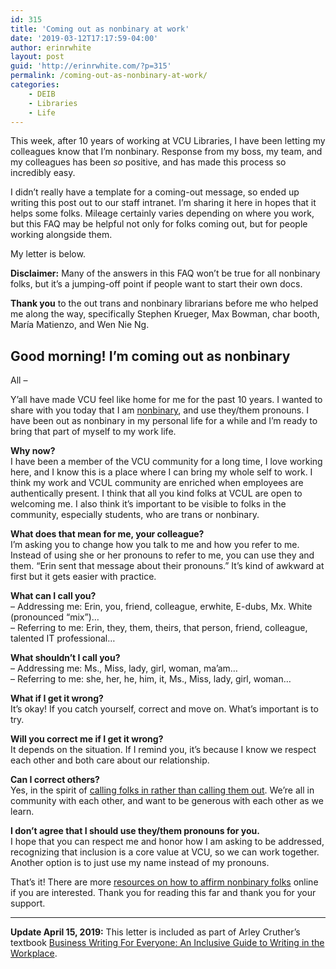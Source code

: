 ```yaml
---
id: 315
title: 'Coming out as nonbinary at work'
date: '2019-03-12T17:17:59-04:00'
author: erinrwhite
layout: post
guid: 'http://erinrwhite.com/?p=315'
permalink: /coming-out-as-nonbinary-at-work/
categories:
    - DEIB
    - Libraries
    - Life
---
```


This week, after 10 years of working at VCU Libraries, I have been letting my colleagues know that I’m nonbinary. Response from my boss, my team, and my colleagues has been *so* positive, and has made this process so incredibly easy.

I didn’t really have a template for a coming-out message, so ended up writing this post out to our staff intranet. I’m sharing it here in hopes that it helps some folks. Mileage certainly varies depending on where you work, but this FAQ may be helpful not only for folks coming out, but for people working alongside them.

My letter is below.

**Disclaimer:** Many of the answers in this FAQ won’t be true for all nonbinary folks, but it’s a jumping-off point if people want to start their own docs.

**Thank you** to the out trans and nonbinary librarians before me who helped me along the way, specifically Stephen Krueger, Max Bowman, char booth, María Matienzo, and Wen Nie Ng.

## Good morning! I’m coming out as nonbinary

All –

Y’all have made VCU feel like home for me for the past 10 years. I wanted to share with you today that I am [nonbinary](https://www.verywellmind.com/what-does-it-mean-to-be-non-binary-or-have-non-binary-gender-4172702 "nonbinary"), and use they/them pronouns. I have been out as nonbinary in my personal life for a while and I’m ready to bring that part of myself to my work life.

**Why now?**  
I have been a member of the VCU community for a long time, I love working here, and I know this is a place where I can bring my whole self to work. I think my work and VCUL community are enriched when employees are authentically present. I think that all you kind folks at VCUL are open to welcoming me. I also think it’s important to be visible to folks in the community, especially students, who are trans or nonbinary.

**What does that mean for me, your colleague?**  
I’m asking you to change how you talk to me and how you refer to me. Instead of using she or her pronouns to refer to me, you can use they and them. “Erin sent that message about their pronouns.” It’s kind of awkward at first but it gets easier with practice.

**What can I call you?**  
– Addressing me: Erin, you, friend, colleague, erwhite, E-dubs, Mx. White (pronounced “mix”)…  
– Referring to me: Erin, they, them, theirs, that person, friend, colleague, talented IT professional…

**What shouldn’t I call you?**  
– Addressing me: Ms., Miss, lady, girl, woman, ma’am…  
– Referring to me: she, her, he, him, it, Ms., Miss, lady, girl, woman…

**What if I get it wrong?**  
It’s okay! If you catch yourself, correct and move on. What’s important is to try.

**Will you correct me if I get it wrong?**  
It depends on the situation. If I remind you, it’s because I know we respect each other and both care about our relationship.

**Can I correct others?**  
Yes, in the spirit of [calling folks in rather than calling them out](https://www.bustle.com/p/what-does-call-in-mean-when-call-out-culture-feels-toxic-this-method-can-be-used-instead-9056343 "calling folks in rather than calling them out"). We’re all in community with each other, and want to be generous with each other as we learn.

**I don’t agree that I should use they/them pronouns for you.**  
I hope that you can respect me and honor how I am asking to be addressed, recognizing that inclusion is a core value at VCU, so we can work together. Another option is to just use my name instead of my pronouns.

That’s it! There are more [resources on how to affirm nonbinary folks](https://transequality.org/issues/resources/understanding-non-binary-people-how-to-be-respectful-and-supportive "resources on how to affirm nonbinary folks") online if you are interested. Thank you for reading this far and thank you for your support.

---

**Update April 15, 2019:** This letter is included as part of Arley Cruther’s textbook [Business Writing For Everyone: An Inclusive Guide to Writing in the Workplace](https://pressbooks.bccampus.ca/arley/chapter/ch-7-communicating-neutral-and-negative-messages/ "Business Writing For Everyone: An Inclusive Guide to Writing in the Workplace").